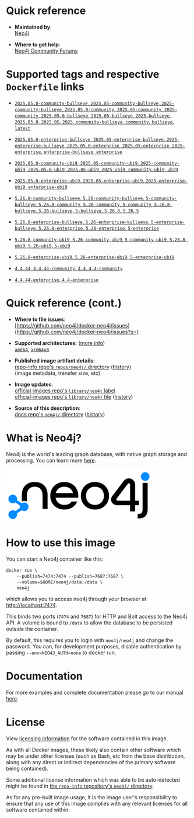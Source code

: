 <!--

********************************************************************************

WARNING:

    DO NOT EDIT "neo4j/README.md"

    IT IS AUTO-GENERATED

    (from the other files in "neo4j/" combined with a set of templates)

********************************************************************************

-->

# Quick reference

-	**Maintained by**:  
	[Neo4j](https://github.com/neo4j/docker-neo4j)

-	**Where to get help**:  
	[Neo4j Community Forums](https://community.neo4j.com)

# Supported tags and respective `Dockerfile` links

-	[`2025.05.0-community-bullseye`, `2025.05-community-bullseye`, `2025-community-bullseye`, `2025.05.0-community`, `2025.05-community`, `2025-community`, `2025.05.0-bullseye`, `2025.05-bullseye`, `2025-bullseye`, `2025.05.0`, `2025.05`, `2025`, `community-bullseye`, `community`, `bullseye`, `latest`](https://github.com/neo4j/docker-neo4j-publish/blob/e9e870d30bcb8e30daca71ca31d809dd018645ea/2025.05.0/bullseye/community/Dockerfile)

-	[`2025.05.0-enterprise-bullseye`, `2025.05-enterprise-bullseye`, `2025-enterprise-bullseye`, `2025.05.0-enterprise`, `2025.05-enterprise`, `2025-enterprise`, `enterprise-bullseye`, `enterprise`](https://github.com/neo4j/docker-neo4j-publish/blob/e9e870d30bcb8e30daca71ca31d809dd018645ea/2025.05.0/bullseye/enterprise/Dockerfile)

-	[`2025.05.0-community-ubi9`, `2025.05-community-ubi9`, `2025-community-ubi9`, `2025.05.0-ubi9`, `2025.05-ubi9`, `2025-ubi9`, `community-ubi9`, `ubi9`](https://github.com/neo4j/docker-neo4j-publish/blob/e9e870d30bcb8e30daca71ca31d809dd018645ea/2025.05.0/ubi9/community/Dockerfile)

-	[`2025.05.0-enterprise-ubi9`, `2025.05-enterprise-ubi9`, `2025-enterprise-ubi9`, `enterprise-ubi9`](https://github.com/neo4j/docker-neo4j-publish/blob/e9e870d30bcb8e30daca71ca31d809dd018645ea/2025.05.0/ubi9/enterprise/Dockerfile)

-	[`5.26.8-community-bullseye`, `5.26-community-bullseye`, `5-community-bullseye`, `5.26.8-community`, `5.26-community`, `5-community`, `5.26.8-bullseye`, `5.26-bullseye`, `5-bullseye`, `5.26.8`, `5.26`, `5`](https://github.com/neo4j/docker-neo4j-publish/blob/7bcd74b9f4aaee7a0a271aa0f9b0e9c4723d3280/5.26.8/bullseye/community/Dockerfile)

-	[`5.26.8-enterprise-bullseye`, `5.26-enterprise-bullseye`, `5-enterprise-bullseye`, `5.26.8-enterprise`, `5.26-enterprise`, `5-enterprise`](https://github.com/neo4j/docker-neo4j-publish/blob/7bcd74b9f4aaee7a0a271aa0f9b0e9c4723d3280/5.26.8/bullseye/enterprise/Dockerfile)

-	[`5.26.8-community-ubi9`, `5.26-community-ubi9`, `5-community-ubi9`, `5.26.8-ubi9`, `5.26-ubi9`, `5-ubi9`](https://github.com/neo4j/docker-neo4j-publish/blob/7bcd74b9f4aaee7a0a271aa0f9b0e9c4723d3280/5.26.8/ubi9/community/Dockerfile)

-	[`5.26.8-enterprise-ubi9`, `5.26-enterprise-ubi9`, `5-enterprise-ubi9`](https://github.com/neo4j/docker-neo4j-publish/blob/7bcd74b9f4aaee7a0a271aa0f9b0e9c4723d3280/5.26.8/ubi9/enterprise/Dockerfile)

-	[`4.4.44`, `4.4.44-community`, `4.4`, `4.4-community`](https://github.com/neo4j/docker-neo4j-publish/blob/a0fc315f717639f19237bffd1ef1b9b4ecab4182/4.4.44/bullseye/community/Dockerfile)

-	[`4.4.44-enterprise`, `4.4-enterprise`](https://github.com/neo4j/docker-neo4j-publish/blob/a0fc315f717639f19237bffd1ef1b9b4ecab4182/4.4.44/bullseye/enterprise/Dockerfile)

# Quick reference (cont.)

-	**Where to file issues**:  
	[https://github.com/neo4j/docker-neo4j/issues](https://github.com/neo4j/docker-neo4j/issues?q=)

-	**Supported architectures**: ([more info](https://github.com/docker-library/official-images#architectures-other-than-amd64))  
	[`amd64`](https://hub.docker.com/r/amd64/neo4j/), [`arm64v8`](https://hub.docker.com/r/arm64v8/neo4j/)

-	**Published image artifact details**:  
	[repo-info repo's `repos/neo4j/` directory](https://github.com/docker-library/repo-info/blob/master/repos/neo4j) ([history](https://github.com/docker-library/repo-info/commits/master/repos/neo4j))  
	(image metadata, transfer size, etc)

-	**Image updates**:  
	[official-images repo's `library/neo4j` label](https://github.com/docker-library/official-images/issues?q=label%3Alibrary%2Fneo4j)  
	[official-images repo's `library/neo4j` file](https://github.com/docker-library/official-images/blob/master/library/neo4j) ([history](https://github.com/docker-library/official-images/commits/master/library/neo4j))

-	**Source of this description**:  
	[docs repo's `neo4j/` directory](https://github.com/docker-library/docs/tree/master/neo4j) ([history](https://github.com/docker-library/docs/commits/master/neo4j))

# What is Neo4j?

Neo4j is the world's leading graph database, with native graph storage and processing. You can learn more [here](http://neo4j.com/developer).

![logo](https://raw.githubusercontent.com/docker-library/docs/56823e63d5b6dd7ddbb9d5d3c4a8947778055d8e/neo4j/logo.png)

# How to use this image

You can start a Neo4j container like this:

```console
docker run \
    --publish=7474:7474 --publish=7687:7687 \
    --volume=$HOME/neo4j/data:/data \
    neo4j
```

which allows you to access neo4j through your browser at [http://localhost:7474](http://localhost:7474).

This binds two ports (`7474` and `7687`) for HTTP and Bolt access to the Neo4j API. A volume is bound to `/data` to allow the database to be persisted outside the container.

By default, this requires you to login with `neo4j/neo4j` and change the password. You can, for development purposes, disable authentication by passing `--env=NEO4J_AUTH=none` to docker run.

# Documentation

For more examples and complete documentation please go to our manual [here](http://neo4j.com/docs/operations-manual/current/deployment/single-instance/docker/).

# License

View [licensing information](https://neo4j.com/licensing) for the software contained in this image.

As with all Docker images, these likely also contain other software which may be under other licenses (such as Bash, etc from the base distribution, along with any direct or indirect dependencies of the primary software being contained).

Some additional license information which was able to be auto-detected might be found in [the `repo-info` repository's `neo4j/` directory](https://github.com/docker-library/repo-info/tree/master/repos/neo4j).

As for any pre-built image usage, it is the image user's responsibility to ensure that any use of this image complies with any relevant licenses for all software contained within.
